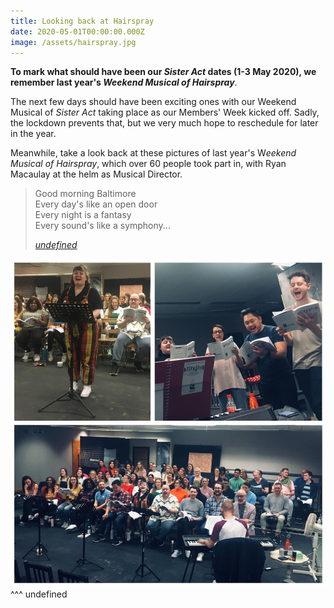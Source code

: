```yaml
---
title: Looking back at Hairspray
date: 2020-05-01T00:00:00.000Z
image: /assets/hairspray.jpg
---
```

**To mark what should have been our *Sister Act* dates (1-3 May 2020), we remember last year's *Weekend Musical of Hairspray***.  

The next few days should have been exciting ones with our Weekend Musical of *Sister Act* taking place as our Members' Week kicked off. Sadly, the lockdown prevents that, but we very much hope to reschedule for later in the year.

Meanwhile, take a look back at these pictures of last year's W*eekend Musical of Hairspray*, which over 60 people took part in, with Ryan Macaulay at the helm as Musical Director.

>Good morning Baltimore\
Every day's like an open door\
Every night is a fantasy\
Every sound's like a symphony...
><footer><cite><a href="undefined">undefined</a></cite></footer>

![](/assets/hairspray.jpg)  ^^^ undefined